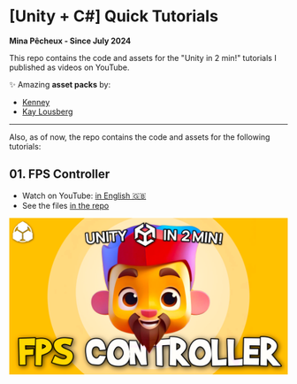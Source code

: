 # [Unity + C#] Quick Tutorials

**Mina Pêcheux - Since July 2024**

This repo contains the code and assets for the "Unity in 2 min!" tutorials I published as videos on YouTube.

✨ Amazing **asset packs** by:
- [Kenney](https://kenney.nl/)
- [Kay Lousberg](https://kaylousberg.itch.io/)

---

Also, as of now, the repo contains the code and assets for the following tutorials:

## 01. FPS Controller

- Watch on YouTube: [in English 🇬🇧](https://www.youtube.com/watch?v=kN42ao-mxE4)
- See the files [in the repo](/Assets/01-FPSController/)

![cover-01_FPSController](/doc/01_FPSController.png)

